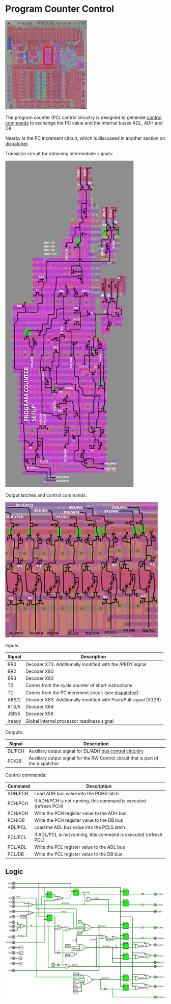 # Program Counter Control

![6502_locator_pc_control](/BreakingNESWiki/imgstore/6502_locator_pc_control.jpg)

The program counter (PC) control circuitry is designed to generate [control commands](context_control.md) to exchange the PC value and the internal buses ADL, ADH and DB.

Nearby is the PC increment circuit, which is discussed in another section on [dispatcher](dispatch.md).

Transistor circuit for obtaining intermediate signals:

![pc_control_trans](/BreakingNESWiki/imgstore/pc_control_trans.jpg)

Output latches and control commands:

![pc_control_commands_tran](/BreakingNESWiki/imgstore/pc_control_commands_tran.jpg)

Inputs:

|Signal|Description|
|---|---|
|BR0|Decoder X73. Additionally modified with the /PRDY signal|
|BR2|Decoder X80|
|BR3|Decoder X93|
|T0|Comes from the cycle counter of short instructions|
|T1|Comes from the PC increment circuit (see [dispatcher](dispatcher.md))|
|ABS/2|Decoder X83. Additionally modified with Push/Pull signal (X129)|
|RTS/5|Decoder X84|
|JSR/5|Decoder X56|
|/ready|Global internal processor readiness signal|

Outputs:

|Signal|Description|
|---|---|
|DL/PCH|Auxiliary output signal for DL/ADH [bus control circuitry](bus_control.md)|
|PC/DB|Auxiliary output signal for the RW Control circuit that is part of the dispatcher|

Control commands:

|Command|Description|
|---|---|
|ADH/PCH|Load ADH bus value into the PCHS latch|
|PCH/PCH|If ADH/PCH is not running, this command is executed (refresh PCH)|
|PCH/ADH|Write the PCH register value to the ADH bus|
|PCH/DB|Write the PCH register value to the DB bus|
|ADL/PCL|Load the ADL bus value into the PCLS latch|
|PCL/PCL|If ADL/PCL is not running, this command is executed (refresh PCL)|
|PCL/ADL|Write the PCL register value to the ADL bus|
|PCL/DB|Write the PCL register value to the DB bus|

## Logic

![pc_control_logisim](/BreakingNESWiki/imgstore/logisim/pc_control_logisim.jpg)
